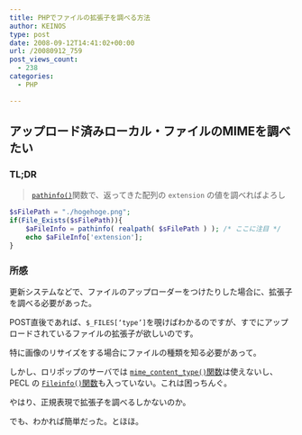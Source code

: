 ```yaml
---
title: PHPでファイルの拡張子を調べる方法
author: KEINOS
type: post
date: 2008-09-12T14:41:02+00:00
url: /20080912_759
post_views_count:
  - 238
categories:
  - PHP

---
```

## アップロード済みローカル・ファイルのMIMEを調べたい

### TL;DR

> [`pathinfo()`]("http://jp2.php.net/manual/ja/function.pathinfo.php)関数で、返ってきた配列の `extension` の値を調べればよろし

```php
$sFilePath = "./hogehoge.png";
if(File_Exists($sFilePath)){
    $aFileInfo = pathinfo( realpath( $sFilePath ) ); /* ここに注目 */
    echo $aFileInfo['extension'];
}
```

### 所感

更新システムなどで、ファイルのアップローダーをつけたりした場合に、拡張子を調べる必要があった。

POST直後であれば、`$_FILES[‘type’]`を覗けばわかるのですが、すでにアップロードされているファイルの拡張子が欲しいのです。

特に画像のリサイズをする場合にファイルの種類を知る必要があって。

しかし、ロリポップのサーバでは [`mime_content_type()`関数](http://www.abe-tatsuya.com/web_prog/php/mime_content_type.php)は使えないし、PECL の [`Fileinfo()`関数](http://php.benscom.com/manual/ja/ref.fileinfo.php)も入っていない。これは困っちんぐ。

やはり、正規表現で拡張子を調べるしかないのか。

でも、わかれば簡単だった。とほほ。
